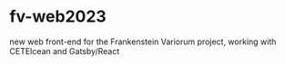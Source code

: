 # fv-web2023
new web front-end for the Frankenstein Variorum project, working with CETEIcean and Gatsby/React
